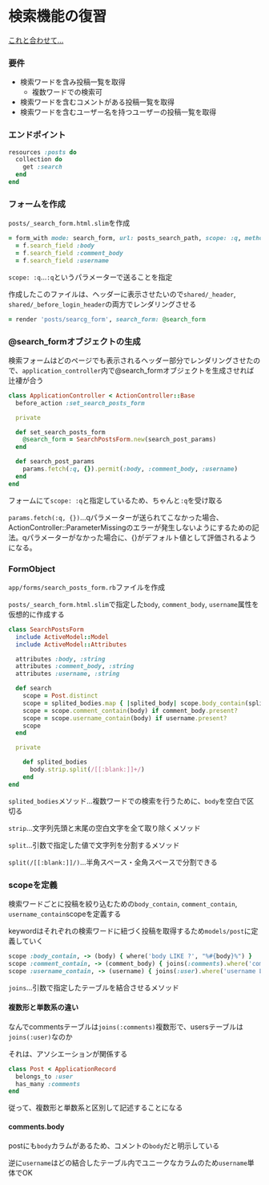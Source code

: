 # 検索機能の復習

[これと合わせて...](https://github.com/koteharyu/TIL/blob/main/insta_clone/07_search/07_search.md)

### 要件

- 検索ワードを含み投稿一覧を取得
  - 複数ワードでの検索可
- 検索ワードを含むコメントがある投稿一覧を取得
- 検索ワードを含むユーザー名を持つユーザーの投稿一覧を取得

### エンドポイント

```rb
resources :posts do
  collection do
    get :search
  end
end
```

### フォームを作成

`posts/_search_form.html.slim`を作成

```rb
= form_with mode: search_form, url: posts_search_path, scope: :q, method: :get, local: true do |f|
  = f.search_field :body
  = f.search_field :comment_body
  = f.search_field :username
```

`scope: :q`...`:q`というパラメーターで送ることを指定

作成したこのファイルは、ヘッダーに表示させたいので`shared/_header`, `shared/_before_login_header`の両方でレンダリングさせる

```rb
= render 'posts/searcg_form', search_form: @search_form
```

### @search_formオブジェクトの生成

検索フォームはどのページでも表示されるヘッダー部分でレンダリングさせたので、`application_controller`内で@search_formオブジェクトを生成させれば辻褄が合う

```rb
class ApplicationController < ActionController::Base
  before_action :set_search_posts_form

  private

  def set_search_posts_form
    @search_form = SearchPostsForm.new(search_post_params)
  end

  def search_post_params
    params.fetch(:q, {}).permit(:body, :comment_body, :username)
  end
end
```

フォームにて`scope: :q`と指定しているため、ちゃんと`:q`を受け取る

`params.fetch(:q, {})`...qパラメーターが送られてこなかった場合、ActionController::ParameterMissingのエラーが発生しないようにするための記法。qパラメーターがなかった場合に、{}がデフォルト値として評価されるようになる。

### FormObject

`app/forms/search_posts_form.rb`ファイルを作成

`posts/_search_form.html.slim`で指定した`body`, `comment_body`, `username`属性を仮想的に作成する

```rb
class SearchPostsForm
  include ActiveModel::Model
  include ActiveModel::Attributes

  attributes :body, :string
  attributes :comment_body, :string
  attributes :username, :string

  def search
    scope = Post.distinct
    scope = splited_bodies.map { |splited_body| scope.body_contain(splited_body) }.inject { |result, scp| result.or(scp) } if body.present?
    scope = scope.comment_contain(body) if comment_body.present?
    scope = scope.username_contain(body) if username.present?
    scope
  end

  private

    def splited_bodies
      body.strip.split(/[[:blank:]]+/)
    end
end
```

`splited_bodies`メソッド...複数ワードでの検索を行うために、`body`を空白で区切る

`strip`...文字列先頭と末尾の空白文字を全て取り除くメソッド

`split`...引数で指定した値で文字列を分割するメソッド

`split(/[[:blank:]]/)`...半角スペース・全角スペースで分割できる

### scopeを定義

検索ワードごとに投稿を絞り込むための`body_contain`, `comment_contain`, `username_contain`scopeを定義する

keywordはそれぞれの検索ワードに紐づく投稿を取得するため`models/post`に定義していく

```rb
scope :body_contain, -> (body) { where('body LIKE ?', "%#{body}%") }
scope :comment_contain, -> (comment_body) { joins(:comments).where('comments.body LIKE ?', "%#{comment_body}%") }
scope :username_contain, -> (username) { joins(:user).where('username LIKE ?', "%#{username}%") }
```

`joins`...引数で指定したテーブルを結合させるメソッド

#### 複数形と単数系の違い

なんでcommentsテーブルは`joins(:comments)`複数形で、usersテーブルは`joins(:user)`なのか

それは、アソシエーションが関係する

```rb
class Post < ApplicationRecord
  belongs_to :user
  has_many :comments
end
```

従って、複数形と単数系と区別して記述することになる

#### comments.body

postにも`body`カラムがあるため、コメントの`body`だと明示している

逆に`username`はどの結合したテーブル内でユニークなカラムのため`username`単体でOK
